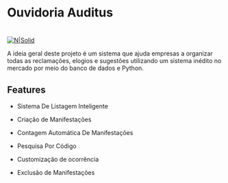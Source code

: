 # Ouvidoria Auditus

#
[![N|Solid](https://www.python.org/static/community_logos/python-logo.png)](https://nodesource.com/products/nsolid)



A ideia geral deste projeto é um sistema que ajuda empresas a organizar todas as reclamações, elogios e sugestões utilizando um sistema inédito no mercado por meio do banco de dados e Python.


## Features

- Sistema De Listagem Inteligente

- Criação de Manifestações
- Contagem Automática De Manifestações
- Pesquisa Por Código
- Customização de ocorrência
- Exclusão de Manifestações

